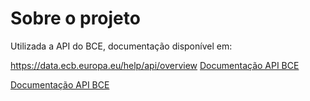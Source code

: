 <h1>Sobre o projeto</h1>

Utilizada a API do BCE, documentação disponível em:

https://data.ecb.europa.eu/help/api/overview
<a href="https://data.ecb.europa.eu/help/api/overview">Documentação API BCE</a>

[Documentação API BCE](https://data.ecb.europa.eu/help/api/overview)

